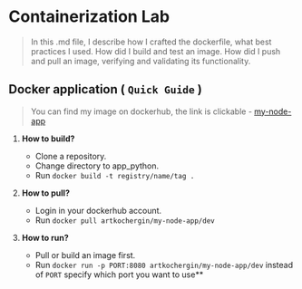 # Containerization Lab

> In this .md file, I describe how I crafted the dockerfile, what best practices I used. How did I build and test an image. How did I push and pull an image, verifying and validating its functionality. 

## Docker application ( `Quick Guide` )
 
 > You can find my image on dockerhub, the link is clickable -  [my-node-app](https://hub.docker.com/layers/artkochergin/my-node-app/dev/images/sha256:ae865650ef996ee89da47f6bda8182234f62f24a43d4210e96e0a2fd9db4af51)

 1. **How to build?** 
 
     - Clone a repository.
     - Change directory to app_python.
     - Run ```docker build -t registry/name/tag .```

 2. **How to pull?**

    - Login in your dockerhub account.
    - Run ```docker pull artkochergin/my-node-app/dev```

 3. **How to run?**

    - Pull or build an image first.
    - Run ```docker run -p PORT:8080 artkochergin/my-node-app/dev``` instead of `PORT` specify which port you want to use**
